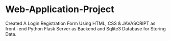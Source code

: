 # Web-Application-Project
Created A Login Registration Form Using HTML, CSS &amp; JAVASCRIPT as front -end  Python Flask Server as Backend and Sqlite3 Database for Storing Data.

